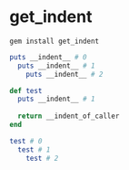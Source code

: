 # get_indent


```
gem install get_indent
```

```rb
puts __indent__ # 0
  puts __indent__ # 1
    puts __indent__ # 2
```
```rb
def test
  puts __indent__ # 1
  
  return __indent_of_caller
end

test # 0
  test # 1
    test # 2
```
